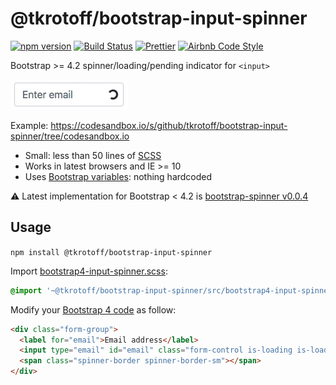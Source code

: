 # @tkrotoff/bootstrap-input-spinner

[![npm version](https://badge.fury.io/js/%40tkrotoff%2Fbootstrap-input-spinner.svg)](https://www.npmjs.com/package/@tkrotoff/bootstrap-input-spinner)
[![Build Status](https://travis-ci.org/tkrotoff/bootstrap-input-spinner.svg?branch=master)](https://travis-ci.org/tkrotoff/bootstrap-input-spinner)
[![Prettier](https://img.shields.io/badge/code_style-prettier-ff69b4.svg)](https://github.com/prettier/prettier)
[![Airbnb Code Style](https://badgen.net/badge/code%20style/airbnb/ff5a5f?icon=airbnb)](https://github.com/airbnb/javascript)

Bootstrap >= 4.2 spinner/loading/pending indicator for `<input>`

![demo](doc/demo.gif)

Example: https://codesandbox.io/s/github/tkrotoff/bootstrap-input-spinner/tree/codesandbox.io

- Small: less than 50 lines of [SCSS](src/bootstrap4-input-spinner.scss)
- Works in latest browsers and IE >= 10
- Uses [Bootstrap variables](https://getbootstrap.com/docs/4.3/getting-started/theming/#variable-defaults): nothing hardcoded

⚠️ Latest implementation for Bootstrap < 4.2 is [bootstrap-spinner v0.0.4](https://github.com/tkrotoff/bootstrap-input-spinner/tree/v0.0.4)

## Usage

`npm install @tkrotoff/bootstrap-input-spinner`

Import [bootstrap4-input-spinner.scss](src/bootstrap4-input-spinner.scss):

```SCSS
@import '~@tkrotoff/bootstrap-input-spinner/src/bootstrap4-input-spinner';
```

Modify your [Bootstrap 4 code](https://getbootstrap.com/docs/4.3/components/forms/) as follow:

```HTML
<div class="form-group">
  <label for="email">Email address</label>
  <input type="email" id="email" class="form-control is-loading is-loading-sm">
  <span class="spinner-border spinner-border-sm"></span>
</div>
```
